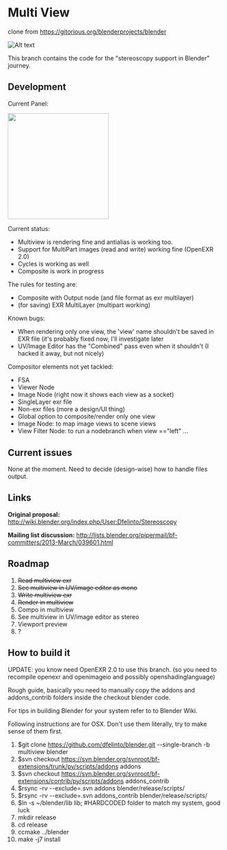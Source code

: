 Multi View
==========
clone from https://gitorious.org/blenderprojects/blender

![Alt text](http://wiki.blender.org/uploads/0/0d/Dev-Stereoscopy-MirroredSample.png "BMW model by Mike Pan")

This branch contains the code for the "stereoscopy support in Blender" journey.

Development
-----------
Current Panel:

<img src="http://dalaifelinto.com/ftp/multiview/multiview_panel.jpg" alt="" width="235.5px" height="247.5px"/>

Current status:
* Multiview is rendering fine and antialias is working too.
* Support for MultiPart images (read and write) working fine (OpenEXR 2.0)
* Cycles is working as well
* Composite is work in progress

The rules for testing are:
* Composite with Output node (and file format as exr multilayer)
* (for saving) EXR MultiLayer (multipart working)

Known bugs:
* When rendering only one view, the 'view' name shouldn't be saved in EXR file (it's probably fixed now, I'll investigate later
* UV/Image Editor has the "Combined" pass even when it shouldn't (I hacked it away, but not nicely)

Compositor elements not yet tackled:
* FSA
* Viewer Node
* Image Node (right now it shows each view as a socket)
* SingleLayer exr file
* Non-exr files (more a design/UI thing)
* Global option to composite/render only one view
* Image Node: to map image views to scene views
* View Filter Node: to run a nodebranch when view =="left" ...


Current issues
--------------------------
None at the moment. Need to decide (design-wise) how to handle files output.

Links
-----
**Original proposal:** http://wiki.blender.org/index.php/User:Dfelinto/Stereoscopy

**Mailing list discussion:** http://lists.blender.org/pipermail/bf-committers/2013-March/039601.html

Roadmap
-------
 1. ~~Read multiview exr~~
 2. ~~See multiview in UV/image editor as mono~~
 3. ~~Write multiview exr~~
 4. ~~Render in multiview~~
 5. Compo in multiview
 6. See multiview in UV/image editor as stereo
 7. Viewport preview
 8. ?

How to build it
---------------
UPDATE: you know need OpenEXR 2.0 to use this branch.
(so you need to recompile openexr and openimageio and possibly openshadinglanguage)

Rough guide, basically you need to manually copy the addons and addons_contrib folders inside the checkout blender code.

For tips in building Blender for your system refer to to Blender Wiki.

Following instructions are for OSX. Don't use them literally, try to make sense of them first.

 1. $git clone https://github.com/dfelinto/blender.git --single-branch -b multiview blender
 2. $svn checkout https://svn.blender.org/svnroot/bf-extensions/trunk/py/scripts/addons addons
 3. $svn checkout https://svn.blender.org/svnroot/bf-extensions/contrib/py/scripts/addons addons_contrib
 4. $rsync -rv --exclude=.svn addons blender/release/scripts/
 5. $rsync -rv --exclude=.svn addons_contrib blender/release/scripts/
 6. $ln -s ~/blender/lib lib; #HARDCODED folder to match my system, good luck
 7. mkdir release
 8. cd release
 9. ccmake ../blender
 10. make -j7 install
